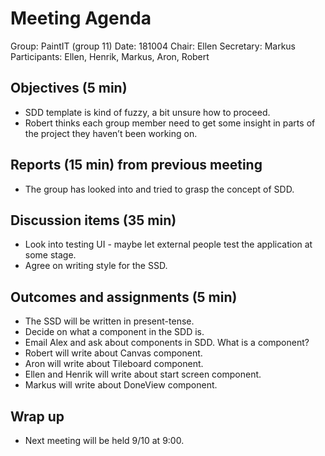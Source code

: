 ﻿# Meeting Agenda

Group: PaintIT (group 11)
Date: 181004
Chair: Ellen
Secretary: Markus
Participants: Ellen, Henrik, Markus, Aron, Robert


## Objectives (5 min) 

* SDD template is kind of fuzzy, a bit unsure how to proceed. 
* Robert thinks each group member need to get some insight in parts of the project they haven’t been working on.

## Reports (15 min) from previous meeting

   * The group has looked into and tried to grasp the concept of SDD.


## Discussion items (35 min)
   * Look into testing UI - maybe let external people test the application at some stage.
   * Agree on writing style for the SSD.


## Outcomes and assignments (5 min)


   * The SSD will be written in present-tense.
   * Decide on what a component in the SDD is.
   * Email Alex and ask about components in SDD. What is a component?
   * Robert will write about Canvas component.
   * Aron will write about Tileboard component.
   * Ellen and Henrik will write about start screen component.
   * Markus will write about DoneView component. 



## Wrap up

   * Next meeting will be held 9/10 at 9:00.